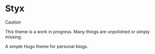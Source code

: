 # Styx

> [!CAUTION]
> This theme is a work in progress. Many things are unpolished or simply missing.

A simple Hugo theme for personal blogs.
